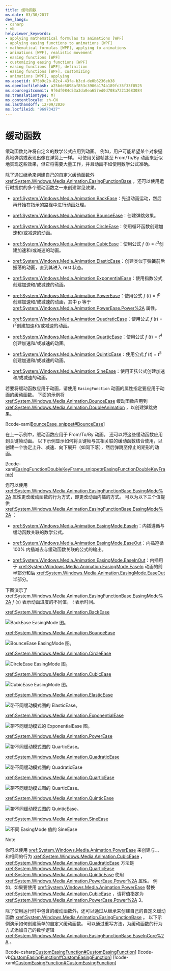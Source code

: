 ```yaml
---
title: 缓动函数
ms.date: 03/30/2017
dev_langs:
- csharp
- vb
helpviewer_keywords:
- applying mathematical formulas to animations [WPF]
- applying easing functions to animations [WPF]
- mathematical formulas [WPF], applying to animations
- animations [WPF], realistic movement
- easing functions [WPF]
- customizing easing functions [WPF]
- easing functions [WPF], definition
- easing functions [WPF], customizing
- animations [WPF], applying
ms.assetid: 075b9c2b-82c4-43fa-b3cd-de0b6236eb38
ms.openlocfilehash: a25bde5098af853c3906a174a189fc35f33f0525
ms.sourcegitcommit: 9f6df084c53a3da0ea657ed0d708a72213683084
ms.translationtype: MT
ms.contentlocale: zh-CN
ms.lasthandoff: 12/09/2020
ms.locfileid: "96973427"
---
```

# <a name="easing-functions"></a>缓动函数
缓动函数允许将自定义的数学公式应用到动画。 例如，用户可能希望某个对象逼真地弹跳或表现出像在弹簧上一样。 可使用关键帧甚至 From/To/By 动画来近似地实现这些效果，但它将需要大量工作，并且动画不如使用数学公式准确。  
  
 除了通过继承来创建自己的自定义缓动函数外 <xref:System.Windows.Media.Animation.EasingFunctionBase> ，还可以使用运行时提供的多个缓动函数之一来创建常见效果。  
  
- <xref:System.Windows.Media.Animation.BackEase>：先退动画运动，然后再开始在指示的路径中进行动画处理。  
  
- <xref:System.Windows.Media.Animation.BounceEase>：创建弹跳效果。  
  
- <xref:System.Windows.Media.Animation.CircleEase>：使用循环函数创建加速和/或减速的动画。  
  
- <xref:System.Windows.Media.Animation.CubicEase>：使用公式 *f* (*t*) = *t*<sup>3</sup>创建加速和/或减速的动画。  
  
- <xref:System.Windows.Media.Animation.ElasticEase>：创建类似于弹簧前后振荡的动画，直到其进入 rest 状态。  
  
- <xref:System.Windows.Media.Animation.ExponentialEase>：使用指数公式创建加速和/或减速的动画。  
  
- <xref:System.Windows.Media.Animation.PowerEase>：使用公式 *f* (*t*) = *t*<sup>p</sup> 创建加速和/或减速的动画，其中 p 等于 <xref:System.Windows.Media.Animation.PowerEase.Power%2A> 属性。  
  
- <xref:System.Windows.Media.Animation.QuadraticEase>：使用公式 *f* (*t*) = *t*<sup>2</sup>创建加速和/或减速的动画。  
  
- <xref:System.Windows.Media.Animation.QuarticEase>：使用公式 *f* (*t*) = *t*<sup>4</sup>创建加速和/或减速的动画。  
  
- <xref:System.Windows.Media.Animation.QuinticEase>：使用公式 *f* (*t*) = *t*<sup>5</sup>创建加速和/或减速的动画。  
  
- <xref:System.Windows.Media.Animation.SineEase>：使用正弦公式创建加速和/或减速的动画。  
  
 若要将缓动函数应用于动画，请使用 `EasingFunction` 动画的属性指定要应用于动画的缓动函数。 下面的示例将 <xref:System.Windows.Media.Animation.BounceEase> 缓动函数应用到 <xref:System.Windows.Media.Animation.DoubleAnimation> ，以创建弹跳效果。  
  
 [!code-xaml[BounceEase_snippet#BounceEase](~/samples/snippets/csharp/VS_Snippets_Wpf/bounceease_snippet/CS/window1.xaml#bounceease)]  
  
 在上一示例中，缓动函数应用于 From/To/By 动画。 还可以将这些缓动函数应用到关键帧动画。 以下示例显示如何将关键帧与其相关联的缓动函数结合使用，以创建一个协定上升、减速、向下展开（如同下落），然后弹跳至停止的矩形的动画。  
  
 [!code-xaml[EasingFunctionDoubleKeyFrame_snippet#EasingFunctionDoubleKeyFrame](~/samples/snippets/csharp/VS_Snippets_Wpf/easingfunctiondoublekeyframe_snippet/CS/window1.xaml#easingfunctiondoublekeyframe)]  
  
 您可以使用 <xref:System.Windows.Media.Animation.EasingFunctionBase.EasingMode%2A> 属性更改缓动函数的行为方式，即更改动画内插的方式。 可以为以下三个值提供 <xref:System.Windows.Media.Animation.EasingFunctionBase.EasingMode%2A> ：  
  
- <xref:System.Windows.Media.Animation.EasingMode.EaseIn>：内插遵循与缓动函数关联的数学公式。  
  
- <xref:System.Windows.Media.Animation.EasingMode.EaseOut>：内插遵循100% 内插减去与缓动函数关联的公式的输出。  
  
- <xref:System.Windows.Media.Animation.EasingMode.EaseInOut>：内插用于 <xref:System.Windows.Media.Animation.EasingMode.EaseIn> 动画的前半部分和后 <xref:System.Windows.Media.Animation.EasingMode.EaseOut> 半部分。  
  
 下图演示了 <xref:System.Windows.Media.Animation.EasingFunctionBase.EasingMode%2A> *f* (*x*) 表示动画进度的不同值， *t* 表示时间。  
  
 <xref:System.Windows.Media.Animation.BackEase>  
  
 ![BackEase EasingMode 图。](./media/backease-graph.png "BackEase_Graph")  
  
 <xref:System.Windows.Media.Animation.BounceEase>  
  
 ![BounceEase EasingMode 图。](./media/bounceease-graph.png "BounceEase_Graph")  
  
 <xref:System.Windows.Media.Animation.CircleEase>  
  
 ![CircleEase EasingMode 图。](./media/circleease-graph.png "CircleEase_Graph")  
  
 <xref:System.Windows.Media.Animation.CubicEase>  
  
 ![CubicEase EasingMode 图。](./media/cubicease-graph.png "CubicEase_Graph")  
  
 <xref:System.Windows.Media.Animation.ElasticEase>  
  
 ![带不同缓动模式图的 ElasticEase。](./media/elasticease-graph.png "ElasticEase_Graph")  
  
 <xref:System.Windows.Media.Animation.ExponentialEase>  
  
 ![带不同缓动模式的 ExponentialEase 图。](./media/exponentialease-graph.png "ExponentialEase_Graph")  
  
 <xref:System.Windows.Media.Animation.PowerEase>  
  
 ![带不同缓动模式图的 QuarticEase。](./media/quarticease-graph.png "QuarticEase_Graph")  
  
 <xref:System.Windows.Media.Animation.QuadraticEase>  
  
 ![带不同缓动模式图的 QuadraticEase](./media/quadraticease-graph.png "QuadraticEase_Graph")  
  
 <xref:System.Windows.Media.Animation.QuarticEase>  
  
 ![带不同缓动模式图的 QuarticEase。](./media/quarticease-graph.png "QuarticEase_Graph")  
  
 <xref:System.Windows.Media.Animation.QuinticEase>  
  
 ![带不同缓动模式图的 QuinticEase。](./media/quinticease-graph.png "QuinticEase_Graph")  
  
 <xref:System.Windows.Media.Animation.SineEase>  
  
 ![不同 EasingMode 值的 SineEase](./media/sineease-graph.png "SineEase_Graph")  
  
> [!NOTE]
> 你可以使用 <xref:System.Windows.Media.Animation.PowerEase> 来创建与、、和相同的行为 <xref:System.Windows.Media.Animation.CubicEase> ， <xref:System.Windows.Media.Animation.QuadraticEase> 方法是 <xref:System.Windows.Media.Animation.QuarticEase> <xref:System.Windows.Media.Animation.QuinticEase> 使用 <xref:System.Windows.Media.Animation.PowerEase.Power%2A> 属性。 例如，如果要使用 <xref:System.Windows.Media.Animation.PowerEase> 替换 <xref:System.Windows.Media.Animation.CubicEase> ，请将值指定为 <xref:System.Windows.Media.Animation.PowerEase.Power%2A> 3。  
  
 除了使用运行时中包含的缓动函数外，还可以通过从继承来创建自己的自定义缓动函数 <xref:System.Windows.Media.Animation.EasingFunctionBase> 。 以下示例演示如何创建简单的自定义缓动函数。 可以通过重写方法，为缓动函数的行为方式添加自己的数学逻辑 <xref:System.Windows.Media.Animation.EasingFunctionBase.EaseInCore%2A> 。
  
 [!code-csharp[CustomEasingFunction#CustomEasingFunction](~/samples/snippets/csharp/VS_Snippets_Wpf/customeasingfunction/csharp/customlog10easingfunction.cs#customeasingfunction)]
 [!code-vb[CustomEasingFunction#CustomEasingFunction](~/samples/snippets/visualbasic/VS_Snippets_Wpf/customeasingfunction/visualbasic/customlog10easingfunction.vb#customeasingfunction)]
 [!code-xaml[CustomEasingFunction#CustomEasingFunction](~/samples/snippets/csharp/VS_Snippets_Wpf/customeasingfunction/csharp/window1.xaml#customeasingfunction)]
